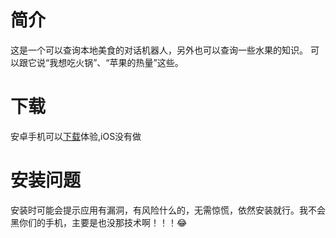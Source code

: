# 简介
这是一个可以查询本地美食的对话机器人，另外也可以查询一些水果的知识。
可以跟它说“我想吃火锅”、“苹果的热量”这些。
# 下载
安卓手机可以[下载](http://ys-i.ys168.com/617764311/615160439/TtiLjFm72286L2445LK8a4/app-release.apk)体验,iOS没有做
# 安装问题
安装时可能会提示应用有漏洞，有风险什么的，无需惊慌，依然安装就行。我不会黑你们的手机，主要是也没那技术啊！！！😂

